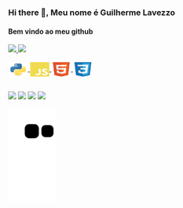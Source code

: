 ### Hi there 👋, Meu nome é Guilherme Lavezzo
#### Bem vindo ao meu github

<div>
  <a href="https://github.com/Godofin">
  <img height="180em" src="https://github-readme-stats.vercel.app/api?username=Godofin&show_icons=true&theme=hacker&include_all_commits=true&count_private=true"/>
  <img height="180em" src="https://github-readme-stats.vercel.app/api/top-langs/?username=Godofin&layout=compact&langs_count=16&theme=hacker"/>
<div>
<div style="display: inline_block"><br>
  <img align="center" alt="Rafa-Python" height="30" width="40" src="https://raw.githubusercontent.com/devicons/devicon/master/icons/python/python-original.svg">
  <img align="center" alt="Rafa-Js" height="30" width="40" src="https://raw.githubusercontent.com/devicons/devicon/master/icons/javascript/javascript-plain.svg">
  <img align="center" alt="Rafa-HTML" height="30" width="40" src="https://raw.githubusercontent.com/devicons/devicon/master/icons/html5/html5-original.svg">
  <img align="center" alt="Rafa-CSS" height="30" width="40" src="https://raw.githubusercontent.com/devicons/devicon/master/icons/css3/css3-original.svg">
</div>

   ##
 
<div> 
  <a href="https://www.instagram.com/nerd_dev/" target="_blank"><img src="https://img.shields.io/badge/-Instagram-%23E4405F?style=for-the-badge&logo=instagram&logoColor=white" target="_blank"></a>
  <a href = "mailto: guilherm909088@gmail.com"><img src="https://img.shields.io/badge/-Gmail-%23333?style=for-the-badge&logo=gmail&logoColor=white" target="_blank"></a>
  <a href="https://www.linkedin.com/in/guilherme-henrique-lavezzo-ads/" target="_blank"><img src="https://img.shields.io/badge/-LinkedIn-%230077B5?style=for-the-badge&logo=linkedin&logoColor=white" target="_blank"></a> 
  <a href="https://guilhermelavezzo.blogspot.com/" target="_blank"><img src="https://img.shields.io/badge/-Blogger-%230077B5?style=for-the-badge&logo=blogger&logoColor=orange" target="_blank"></a> 

![Snake animation](https://github.com/Godofin/Godofin/blob/output/github-contribution-grid-snake.svg)

